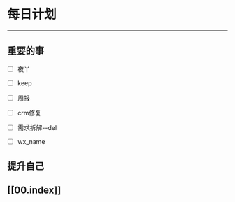 
# 每日计划
---
## 重要的事

- [ ]    夜丫
- [ ]   keep
- [ ]  周报
- [ ] crm修复
- [ ] 需求拆解--del
- [ ] wx_name



## 提升自己

  



## [[00.index]]










